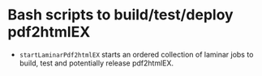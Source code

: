 # Bash scripts to build/test/deploy pdf2htmlEX

- `startLaminarPdf2htmlEX` starts an ordered collection of laminar jobs to 
  build, test and potentially release pdf2htmlEX. 
